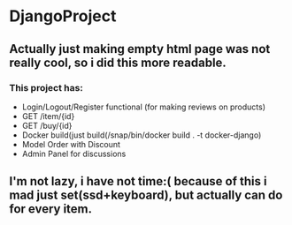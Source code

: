 # DjangoProject
## Actually just making empty html page was not really cool, so i did this more readable.
### This project has:
* Login/Logout/Register functional (for making reviews on products)
* GET /item/{id}
* GET /buy/{id}
* Docker build(just build(/snap/bin/docker build . -t docker-django)
* Model Order with Discount
* Admin Panel for discussions

## I'm not lazy, i have not time:( because of this i mad just set(ssd+keyboard), but actually can do for every item.



